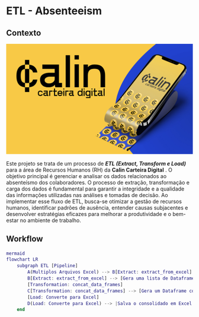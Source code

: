# ETL  - Absenteeism

## Contexto

![1712749092793](image/index/1712749092793.png)

Este projeto se trata de um processo de ***ETL (Extract, Transform e Load)*** para a área de Recursos Humanos (RH) da  **Calin Carteira Digital** . O objetivo principal é gerenciar e analisar os dados relacionados ao absenteísmo dos colaboradores. O processo de extração, transformação e carga dos dados é fundamental para garantir a integridade e a qualidade das informações utilizadas nas análises e tomadas de decisão. Ao implementar esse fluxo de ETL, busca-se otimizar a gestão de recursos humanos, identificar padrões de ausência, entender causas subjacentes e desenvolver estratégias eficazes para melhorar a produtividade e o bem-estar no ambiente de trabalho.

## Workflow

```m
mermaid
flowchart LR
	subgraph ETL [Pipeline]
		A(Multiplos Arquivos Excel) --> B[Extract: extract_from_excel]
		B[Extract: extract_from_excel] --> [Gera uma lista de Dataframes] C
		[Transformation: concat_data_frames]
		C[Transformation: concat_data_frames] --> [Gera um Dataframe consolidado] D
		[Load: Converte para Excel]
		D(Load: Converte para Excel) --> |Salva o consolidado em Excel| E(Pasta Output: Um unico arquivo Excel)
	end
```

```

```
